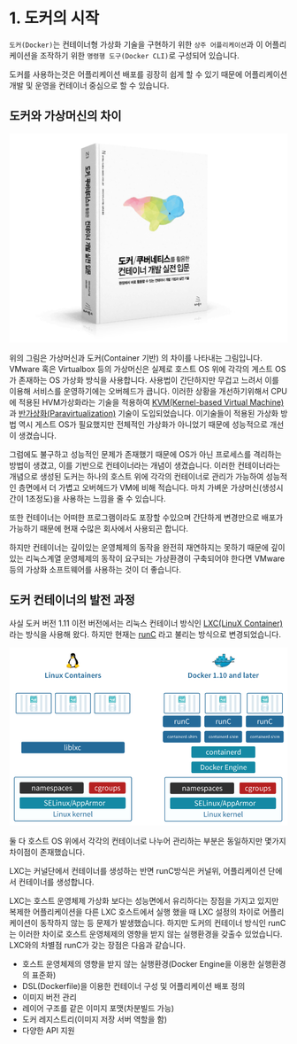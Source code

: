# 1. 도커의 시작

`도커(Docker)`는 컨테이너형 가상화 기술을 구현하기 위한 `상주 어플리케이션`과 이 어플리케이션을 조작하기 위한 `명령행 도구(Docker CLI)`로 구성되어 있습니다.

도커를 사용하는것은 어플리케이션 배포를 굉장히 쉽게 할 수 있기 때문에 어플리케이션 개발 및  운영을 컨테이너 중심으로 할 수 있습니다.

## 도커와 가상머신의 차이

![&#xAC00;&#xC0C1;&#xBA38;&#xC2E0;&#xACFC; &#xB3C4;&#xCEE4;&#xC758; &#xAD6C;&#xC870;&#xC801; &#xCC28;&#xC774;](../.gitbook/assets/image%20%282%29.png)

위의 그림은 가상머신과 도커\(Container 기반\) 의 차이를 나타내는 그림입니다. VMware 혹은 Virtualbox 등의 가상머신은 실제로 호스트 OS 위에 각각의 게스트 OS가 존재하는 OS 가상화 방식을 사용합니다. 사용법이 간단하지만 무겁고 느려서 이를 이용해 서비스를 운영하기에는 오버헤드가 큽니다. 이러한 상황을 개선하기위해서 CPU에 적용된 HVM가상화라는 기술을 적용하여 [ KVM\(Kernel-based Virtual Machine\)](https://ko.wikipedia.org/wiki/%EC%BB%A4%EB%84%90_%EA%B8%B0%EB%B0%98_%EA%B0%80%EC%83%81_%EB%A8%B8%EC%8B%A0)과 [반가상화\(Paravirtualization\)](https://ko.wikipedia.org/wiki/%EB%B0%98%EA%B0%80%EC%83%81%ED%99%94) 기술이 도입되었습니다. 이기술들이 적용된 가상화 방법 역시 게스트 OS가 필요했지만 전체적인 가상화가 아니었기 때문에 성능적으로 개선이 생겼습니다. 

그럼에도 불구하고 성능적인 문제가 존재했기 때문에 OS가 아닌 프로세스를 격리하는 방법이 생겼고, 이를 기반으로 컨테이너라는 개념이 생겼습니다. 이러한 컨테이너라는 개념으로 생성된 도커는 하나의 호스트 위에 각각의 컨테이너로 관리가 가능하여 성능적인 층면에서 더 가볍고 오버헤드가 VM에 비해 적습니다. 마치 가벼운 가상머신\(생성시간이 1초정도\)을 사용하는 느낌을 줄 수 있습니다.

또한 컨테이너는 어떠한 프로그램이라도 포장할 수있으며 간단하게 변경만으로 배포가 가능하기 때문에 현재 수많은 회사에서 사용되곤 합니다. 

하지만 컨테이너는 깊이있는 운영체제의 동작을 완전히 재연하지는 못하기 때문에 깊이있는 리눅스계열 운영체제의 동작이 요구되는 가상환경이 구축되어야 한다면 VMware 등의 가상화 소프트웨어를 사용하는 것이 더 좋습니다.

## 도커 컨테이너의 발전 과정

사실 도커  버전 1.11 이전 버전에서는 리눅스 컨테이너 방식인 [LXC\(LinuX Container\)](https://ko.wikipedia.org/wiki/LXC)라는 방식을 사용해 왔다. 하지만 현재는 [runC](https://www.docker.com/blog/runc/) 라고 불리는 방식으로 변경되었습니다.

![LXC&#xC640; runC &#xBC29;&#xC2DD; &#xCC28;&#xC774;](../.gitbook/assets/image%20%288%29.png)

둘 다 호스트 OS 위에서 각각의 컨테이너로 나누어 관리하는 부분은 동일하지만 몇가지 차이점이 존재했습니다.

LXC는 커널단에서 컨테이너를 생성하는 반면 runC방식은 커널위, 어플리케이션 단에서 컨테이너를 생성합니다.

LXC는 호스트 운영체제 가상화 보다는 성능면에서 유리하다는 장점을 가지고 있지만 복제한 어플리케이션을 다른 LXC 호스트에서 실행 했을 때 LXC 설정의 차이로 어플리케이션이 동작하지 않는 등 문제가 발생했습니다. 하지만 도커의 컨테이너 방식인 runC는 이러한 차이로 호스트 운영체제의 영향을 받지 않는 실행환경을 갖출수 있었습니다. LXC와의 차별점 runC가 갖는 장점은 다음과 같습니다.

* 호스트 운영체제의 영향을 받지 않는 실행환경\(Docker Engine을 이용한 실행환경의 표준화\)
* DSL\(Dockerfile\)을 이용한 컨테이너 구성 및 어플리케이션 배포 정의
* 이미지 버전 관리
* 레이어 구조를 같은 이미지 포맷\(차분빌드 가능\)
* 도커 레지스트리\(이미지 저장 서버 역할을 함\)
* 다양한 API 지원

